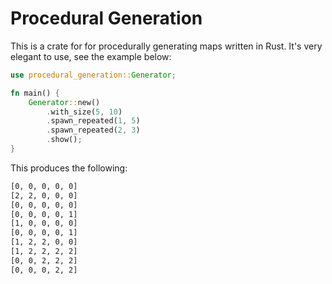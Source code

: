 # Procedural Generation

This is a crate for for procedurally generating maps written in Rust.
It's very elegant to use, see the example below:

```rust
use procedural_generation::Generator;

fn main() {
    Generator::new()
        .with_size(5, 10)
        .spawn_repeated(1, 5)
        .spawn_repeated(2, 3)
        .show();
}
```

This produces the following:

```bash
[0, 0, 0, 0, 0]
[2, 2, 0, 0, 0]
[0, 0, 0, 0, 0]
[0, 0, 0, 0, 1]
[1, 0, 0, 0, 0]
[0, 0, 0, 0, 1]
[1, 2, 2, 0, 0]
[1, 2, 2, 2, 2]
[0, 0, 2, 2, 2]
[0, 0, 0, 2, 2]
```
